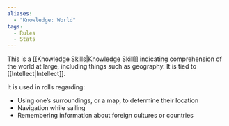 ```yaml
---
aliases:
  - "Knowledge: World"
tags:
  - Rules
  - Stats
---
```

This is a [[Knowledge Skills|Knowledge Skill]] indicating comprehension of the world at large, including things such as geography. It is tied to [[Intellect|Intellect]].

It is used in rolls regarding:
- Using one’s surroundings, or a map, to determine their location
- Navigation while sailing
- Remembering information about foreign cultures or countries